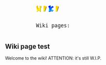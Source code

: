 <pre>
<head>
	<title>Wiki - SM64 PC Port</title>
	<link rel="icon" href="../favicon.ico">
	<link rel="stylesheet" href="../style.css">
</head>

<body>
	<div style="display: flex;">
		<div id="wikilist">
			<!--List of wiki pages-->
			<img src="../img/wiki.png" onclick="window.location.href = 'http://sm64pcport.tk/wiki/';" style="width: 80px; cursor: url(../img/cursorpointer.png), auto;"></img><br><br>
			<a style="font-size: 120%;">Wiki pages:</a>
		</div>
		<div style="display: block; margin: 10px auto; text-align: center;">
</pre>
**Wiki page test**
---
Welcome to the wiki! ATTENTION: it's still W.I.P.
<pre>
		</div>
	</div>
	<script src="script.js"></script>
</body>
</pre>